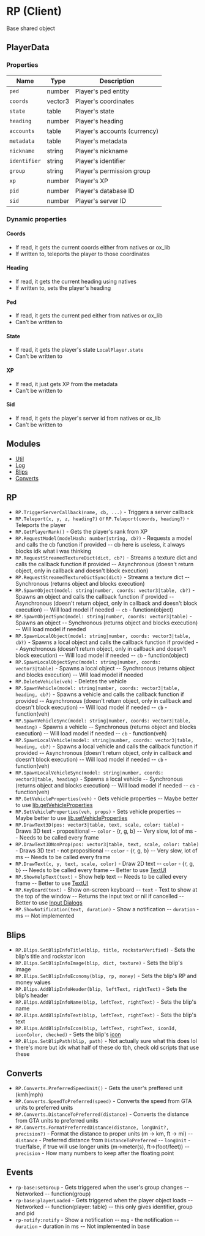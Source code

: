 # RP (Client)

Base shared object

## PlayerData

### Properties
| Name        | Type     | Description                     |
|-------------|----------|---------------------------------|
|`ped`        |number    | Player's ped entity             |
|`coords`     |vector3   | Player's coordinates            |
|`state`      |table     | Player's state                  |
|`heading`    |number    | Player's heading                |
|`accounts`   |table     | Player's accounts (currency)    |
|`metadata`   |table     | Player's metadata               |
|`nickname`   |string    | Player's nickname               |
|`identifier` |string    | Player's identifier             |
|`group`      |string    | Player's permission group       |
|`xp`         |number    | Player's XP                     |
|`pid`        |number    | Player's database ID            |
|`sid`        |number    | Player's server ID              |

### Dynamic properties

#### Coords
- If read, it gets the current coords either from natives or ox_lib
- If written to, teleports the player to those coordinates

#### Heading
- If read, it gets the current heading using natives
- If written to, sets the player's heading

#### Ped
- If read, it gets the current ped either from natives or ox_lib
- Can't be written to

#### State
- If read, it gets the player's state `LocalPlayer.state`
- Can't be written to

#### XP
- If read, it just gets XP from the metadata
- Can't be written to

#### Sid
- If read, it gets the player's server id from natives or ox_lib
- Can't be written to

## Modules
- [Util](rp_shared?id=util)
- [Log](rp_shared?id=log)
- [Blips](rp_client?id=blips)
- [Converts](rp_client?id=converts)

## RP
- `RP.TriggerServerCallback(name, cb, ...)` - Triggers a server callback
- `RP.Teleport(x, y, z, heading?)` or `RP.Teleport(coords, heading?)` - Teleports the player
- `RP.GetPlayerRank()` - Gets the player's rank from XP
- `RP.RequestModel(modelHash: number|string, cb?)` - Requests a model and calls the cb function if provided
-- cb here is useless, it always blocks idk what i was thinking
- `RP.RequestStreamedTextureDict(dict, cb?)` - Streams a texture dict and calls the callback function if provided
-- Asynchronous (doesn't return object, only in callback and doesn't block execution)
- `RP.RequestStreamedTextureDictSync(dict)` - Streams a texture dict
-- Synchronous (returns object and blocks execution)
- `RP.SpawnObject(model: string|number, coords: vector3|table, cb?)` - Spawns an object and calls the callback function if provided
-- Asynchronous (doesn't return object, only in callback and doesn't block execution)
-- Will load model if needed
-- `cb` - function(object)
- `RP.SpawnObjectSync(model: string|number, coords: vector3|table)` - Spawns an object
-- Synchronous (returns object and blocks execution)
-- Will load model if needed
- `RP.SpawnLocalObject(model: string|number, coords: vector3|table, cb?)` - Spawns a local object and calls the callback function if provided
-- Asynchronous (doesn't return object, only in callback and doesn't block execution)
-- Will load model if needed
-- `cb` - function(object)
- `RP.SpawnLocalObjectSync(model: string|number, coords: vector3|table)` - Spawns a local object
-- Synchronous (returns object and blocks execution)
-- Will load model if needed
- `RP.DeleteVehicle(veh)` - Deletes the vehicle
- `RP.SpawnVehicle(model: string|number, coords: vector3|table, heading, cb?)` - Spawns a vehicle and calls the callback function if provided
-- Asynchronous (doesn't return object, only in callback and doesn't block execution)
-- Will load model if needed
-- `cb` - function(veh)
- `RP.SpawnVehicleSync(model: string|number, coords: vector3|table, heading)` - Spawns a vehicle
-- Synchronous (returns object and blocks execution)
-- Will load model if needed
-- `cb` - function(veh)
- `RP.SpawnLocalVehicle(model: string|number, coords: vector3|table, heading, cb?)` - Spawns a local vehicle and calls the callback function if provided
-- Asynchronous (doesn't return object, only in callback and doesn't block execution)
-- Will load model if needed
-- `cb` - function(veh)
- `RP.SpawnLocalVehicleSync(model: string|number, coords: vector3|table, heading)` - Spawns a local vehicle
-- Synchronous (returns object and blocks execution)
-- Will load model if needed
-- `cb` - function(veh)
- `RP.GetVehicleProperties(veh)` - Gets vehicle properties
-- Maybe better to use [lib.getVehicleProperties](https://overextended.dev/ox_lib/Modules/VehicleProperties/Client#libgetvehicleproperties)
- `RP.SetVehicleProperties(veh, props)` - Sets vehicle properties
-- Maybe better to use [lib.setVehicleProperties](https://overextended.dev/ox_lib/Modules/VehicleProperties/Client#libsetvehicleproperties)
- `RP.DrawText3D(pos: vector3|table, text, scale, color: table)` - Draws 3D text - propositional
-- `color` - {r, g, b}
-- Very slow, lot of ms
-- Needs to be called every frame
- `RP.DrawText3DNonProp(pos: vector3|table, text, scale, color: table)` - Draws 3D text - not propositional
-- `color` - {r, g, b}
-- Very slow, lot of ms
-- Needs to be called every frame
- `RP.DrawText(x, y, text, scale, color)` - Draw 2D text
-- `color` - {r, g, b}
-- Needs to be called every frame
-- Better to use [TextUI](https://overextended.dev/ox_lib/Modules/Interface/Client/textui)
- `RP.ShowHelpText(text)` - Show help text
-- Needs to be called every frame
-- Better to use [TextUI](https://overextended.dev/ox_lib/Modules/Interface/Client/textui)
- `RP.KeyBoard(text)` - Show on-screen keyboard
-- `text` - Text to show at the top of the window
-- Returns the input text or nil if cancelled
-- Better to use [Input Dialogs](https://overextended.dev/ox_lib/Modules/Interface/Client/input)
- `RP.ShowNotification(text, duration)` - Show a notification
-- `duration` - ms
-- Not implemented

## Blips
- `RP.Blips.SetBlipInfoTitle(blip, title, rockstarVerified)` - Sets the blip's title and rockstar icon
- `RP.Blips.SetBlipInfoImage(blip, dict, texture)` - Sets the blip's image
- `RP.Blips.SetBlipInfoEconomy(blip, rp, money)` - Sets the blip's RP and money values
- `RP.Blips.AddBlipInfoHeader(blip, leftText, rightText)` - Sets the blip's header
- `RP.Blips.AddBlipInfoName(blip, leftText, rightText)` - Sets the blip's name
- `RP.Blips.AddBlipInfoText(blip, leftText, rightText)` - Sets the blip's text
- `RP.Blips.AddBlipInfoIcon(blip, leftText, rightText, iconId, iconColor, checked)` - Sets the blip's [icon](https://docs.fivem.net/docs/game-references/blips/)
- `RP.Blips.SetBlipPath(blip, path)` - Not actually sure what this does lol
- there's more but idk what half of these do tbh, check old scripts that use these

## Converts
- `RP.Converts.PreferredSpeedUnit()` - Gets the user's preffered unit (kmh|mph)
- `RP.Converts.SpeedToPreferred(speed)` - Converts the speed from GTA units to preferred units
- `RP.Converts.DistanceToPreferred(distance)` - Converts the distance from GTA units to preferred units
- `RP.Converts.FormatPreferredDistance(distance, longUnit?, precision?)` - Format the distance to proper units (m -> km, ft -> mi)
-- `distance` - Preferred distance from `DistanceToPreferred`
-- `longUnit` - true/false, if true will use longer units (m->meter(s), ft->(foot/feet))
-- `precision` - How many numbers to keep after the floating point

## Events
- `rp-base:setGroup` - Gets triggered when the user's group changes
-- Networked
-- function(group)
- `rp-base:playerLoaded` - Gets triggered when the player object loads
-- Networked
-- function(player: table)
-- this only gives identifier, group and pid
- `rp-notify:notify` - Show a notification
-- `msg` - the notification
-- `duration` - duration in ms
-- Not implemented in base